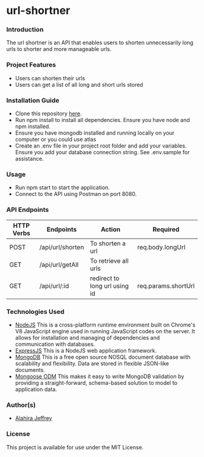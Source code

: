 # url-shortner

### Introduction
The url shortner is an API that enables users to shorten unnecessarily long urls to shorter and more manageable urls.

### Project Features
* Users can shorten their urls
* Users can get a list of all long and short urls stored

### Installation Guide
* Clone this repository [here](https://github.com/alahirajeffrey/url-shortner.git).
* Run npm install to install all dependencies. Ensure you have node and npm installed.
*  Ensure you have mongodb installed and running locally on your computer or you could use atlas
* Create an .env file in your project root folder and add your variables. Ensure you add your database connection string. See .env.sample for assistance.

### Usage
* Run npm start to start the application.
* Connect to the API using Postman on port 8080.

### API Endpoints
| HTTP Verbs | Endpoints | Action | Required |
| --- | --- | --- | --- |
| POST | /api/url/shorten | To shorten a url | req.body.longUrl |
| GET | /api/url/getAll | To retrieve all urls | |
| GET | /api/url/:id | redirect to long url using id | req.params.shortUrl |

### Technologies Used
* [NodeJS](https://nodejs.org/) This is a cross-platform runtime environment built on Chrome's V8 JavaScript engine used in running JavaScript codes on the server. It allows for installation and managing of dependencies and communication with databases.
* [ExpressJS](https://www.expresjs.org/) This is a NodeJS web application framework.
* [MongoDB](https://www.mongodb.com/) This is a free open source NOSQL document database with scalability and flexibility. Data are stored in flexible JSON-like documents.
* [Mongoose ODM](https://mongoosejs.com/) This makes it easy to write MongoDB validation by providing a straight-forward, schema-based solution to model to application data.

### Author(s)
* [Alahira Jeffrey](https://github.com/alahirajeffrey)

### License
This project is available for use under the MIT License.
